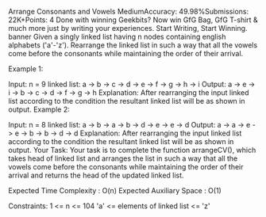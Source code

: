 Arrange Consonants and Vowels
MediumAccuracy: 49.98%Submissions: 22K+Points: 4
 Done with winning Geekbits? Now win GfG Bag, GfG T-shirt & much more just by writing your experiences. Start Writing, Start Winning.
banner
Given a singly linked list having n nodes containing english alphabets ('a'-'z'). Rearrange the linked list in such a way that all the vowels come before the consonants while maintaining the order of their arrival. 

Example 1:

Input:
n = 9
linked list: a -> b -> c -> d -> e -> f -> g -> h -> i 
Output: 
a -> e -> i -> b -> c -> d -> f -> g -> h
Explanation: 
After rearranging the input linked list according to the condition the resultant linked list will be as shown in output.
Example 2:

Input:
n = 8
linked list: a -> b -> a -> b -> d -> e -> e -> d 
Output: 
a -> a -> e -> e -> b -> b -> d -> d
Explanation: 
After rearranging the input linked list according to the condition the resultant linked list will be as shown in output.
Your Task:
Your task is to complete the function arrangeCV(), which takes head of linked list and arranges the list in such a way that all the vowels come before the consonants while maintaining the order of their arrival and returns the head of the updated linked list.

Expected Time Complexity :  O(n)
Expected Auxiliary Space :  O(1)

Constraints:
1 <= n <= 104
'a' <= elements of linked list <= 'z'